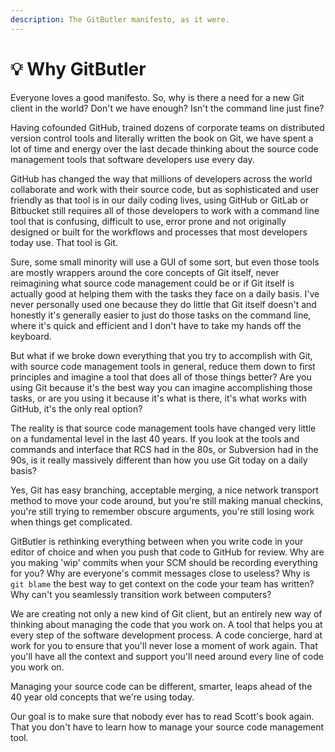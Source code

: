 ```yaml
---
description: The GitButler manifesto, as it were.
---
```


# 💡 Why GitButler

Everyone loves a good manifesto. So, why is there a need for a new Git client in the world? Don't we have enough? Isn't the command line just fine?

Having cofounded GitHub, trained dozens of corporate teams on distributed version control tools and literally written the book on Git, we have spent a lot of time and energy over the last decade thinking about the source code management tools that software developers use every day.

GitHub has changed the way that millions of developers across the world collaborate and work with their source code, but as sophisticated and user friendly as that tool is in our daily coding lives, using GitHub or GitLab or Bitbucket still requires all of those developers to work with a command line tool that is confusing, difficult to use, error prone and not originally designed or built for the workflows and processes that most developers today use. That tool is Git.

Sure, some small minority will use a GUI of some sort, but even those tools are mostly wrappers around the core concepts of Git itself, never reimagining what source code management could be or if Git itself is actually good at helping them with the tasks they face on a daily basis. I've never personally used one because they do little that Git itself doesn't and honestly it's generally easier to just do those tasks on the command line, where it's quick and efficient and I don't have to take my hands off the keyboard.

But what if we broke down everything that you try to accomplish with Git, with source code management tools in general, reduce them down to first principles and imagine a tool that does all of those things better? Are you using Git because it's the best way you can imagine accomplishing those tasks, or are you using it because it's what is there, it's what works with GitHub, it's the only real option?

The reality is that source code management tools have changed very little on a fundamental level in the last 40 years. If you look at the tools and commands and interface that RCS had in the 80s, or Subversion had in the 90s, is it really massively different than how you use Git today on a daily basis?

Yes, Git has easy branching, acceptable merging, a nice network transport method to move your code around, but you're still making manual checkins, you're still trying to remember obscure arguments, you're still losing work when things get complicated.

GitButler is rethinking everything between when you write code in your editor of choice and when you push that code to GitHub for review. Why are you making 'wip' commits when your SCM should be recording everything for you? Why are everyone's commit messages close to useless? Why is `git blame` the best way to get context on the code your team has written? Why can't you seamlessly transition work between computers?

We are creating not only a new kind of Git client, but an entirely new way of thinking about managing the code that you work on. A tool that helps you at every step of the software development process. A code concierge, hard at work for you to ensure that you'll never lose a moment of work again. That you'll have all the context and support you'll need around every line of code you work on.

Managing your source code can be different, smarter, leaps ahead of the 40 year old concepts that we're using today.

Our goal is to make sure that nobody ever has to read Scott's book again. That you don't have to learn how to manage your source code management tool.
